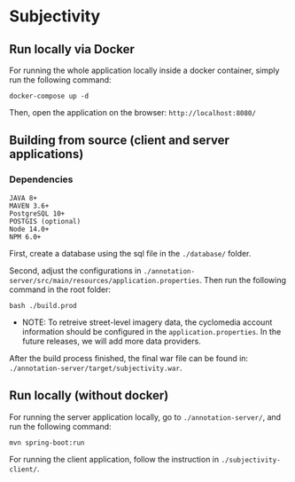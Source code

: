 # Subjectivity

## Run locally via Docker
For running the whole application locally inside a docker container, simply run the following command:

```
docker-compose up -d
```

Then, open the application on the browser: `http://localhost:8080/`

## Building from source (client and server applications)

### Dependencies

```
JAVA 8+
MAVEN 3.6+
PostgreSQL 10+
POSTGIS (optional)
Node 14.0+
NPM 6.0+
```


First, create a database using the sql file in the `./database/` folder.

Second, adjust the configurations in `./annotation-server/src/main/resources/application.properties`. Then run the following command in the root folder:

```
bash ./build.prod
```

* NOTE: To retreive street-level imagery data, the cyclomedia account information should be configured in the `application.properties`. In the future releases, we will add more data providers.

After the build process finished, the final war file can be found in: `./annotation-server/target/subjectivity.war`.



## Run locally (without docker)
For running the server application locally, go to  `./annotation-server/`, and run the following command:

```
mvn spring-boot:run

```

For running the client application, follow the instruction in `./subjectivity-client/`.